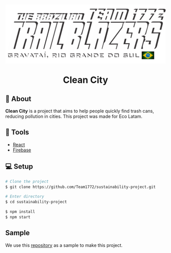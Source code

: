 <h1 align="center">
    <img src="./images/1772.png">
    <p>Clean City</p> 
</h1>

## 📖 About
**Clean City** is a project that aims to help people quickly find trash cans, reducing pollution in cities. This project was made for Eco Latam.

## 🔨 Tools
- [React](https://react.dev/)
- [Firebase](https://firebase.google.com/)

## 💻 Setup
````bash
# Clone the project 
$ git clone https://github.com/Team1772/sustainability-project.git
````
````bash
# Enter directory  
$ cd sustainability-project
````
````bash
$ npm install
$ npm start
````

## Sample
We use this [repository](https://github.com/googlemaps/js-samples) as a sample to make this project.


